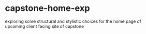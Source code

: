 # capstone-home-exp

exploring some structural and stylistic choices for the home page of upcoming client facing site of capstone

